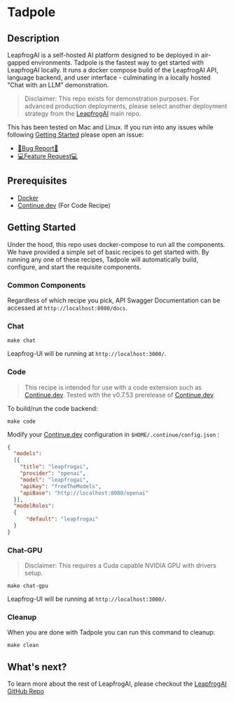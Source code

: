 # Tadpole

## Description

LeapfrogAI is a self-hosted AI platform designed to be deployed in air-gapped environments. Tadpole is the fastest way to get started with LeapfrogAI locally. It runs a docker compose build of the LeapfrogAI API, language backend, and user interface - culminating in a locally hosted "Chat with an LLM" demonstration.

> Disclaimer: This repo exists for demonstration purposes. For advanced production deployments, please select another deployment strategy from the [LeapfrogAI](https://github.com/defenseunicorns/leapfrogai) main repo.

This has been tested on Mac and Linux. If you run into any issues while following [Getting Started](#getting-started) please open an issue:

- [🐛Bug Report🐛](https://github.com/defenseunicorns/tadpole/issues/new?assignees=&labels=bug&projects=&template=bug_report.md&title=)
- [💻Feature Request💻](https://github.com/defenseunicorns/tadpole/issues/new?assignees=&labels=enhancement&projects=&template=feature_request.md&title=)

## Prerequisites

- [Docker](https://www.docker.com/)
- [Continue.dev](https://continue.dev/) (For Code Recipe)

## Getting Started

Under the hood, this repo uses docker-compose to run all the components. We have provided a simple set of basic recipes to get started with. By running any one of these recipes, Tadpole will automatically build, configure, and start the requisite components.

### Common Components

Regardless of which recipe you pick, API Swagger Documentation can be accessed at `http://localhost:8080/docs`.

### Chat

```shell
make chat
```

Leapfrog-UI will be running at `http://localhost:3000/`.

### Code

> This recipe is intended for use with a code extension such as [Continue.dev](https://continue.dev/).
> Tested with the v0.7.53 prerelease of [Continue.dev](https://continue.dev/).

To build/run the code backend:

``` shell
make code
```

Modify your [Continue.dev](https://continue.dev/) configuration in `$HOME/.continue/config.json` :

``` json
{
  "models":
  [{
    "title": "leapfrogai",
    "provider": "openai",
    "model": "leapfrogai",
    "apiKey": "freeTheModels",
    "apiBase": "http://localhost:8080/openai"
  }],
  "modelRoles": 
  {
      "default": "leapfrogai"
  }
}
```

### Chat-GPU

> Disclaimer: This requires a Cuda capable NVIDIA GPU with drivers setup.

```shell
make chat-gpu
```

Leapfrog-UI will be running at `http://localhost:3000/`.

### Cleanup

When you are done with Tadpole you can run this command to cleanup:

``` shell
make clean
```

## What's next?

To learn more about the rest of LeapfrogAI, please checkout the [LeapfrogAI GitHub Repo](https://github.com/defenseunicorns/leapfrogai)
